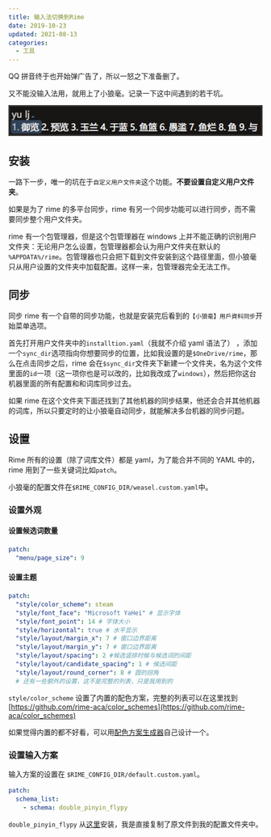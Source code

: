 ```yaml
---
title: 输入法切换到Rime
date: 2019-10-23
updated: 2021-08-13
categories:
  - 工具
---
```


QQ 拼音终于也开始弹广告了，所以一怒之下准备删了。

又不能没输入法用，就用上了小狼毫。记录一下这中间遇到的若干坑。

<!-- more -->

![最终设置的效果](../static/rime-preview.jpg)

## 安装

一路下一步，唯一的坑在于`自定义用户文件夹`这个功能。**不要设置自定义用户文件夹**。

如果是为了 rime 的多平台同步，rime 有另一个同步功能可以进行同步，而不需要同步整个用户文件夹。

rime 有一个包管理器，但是这个包管理器在 windows 上并不能正确的识别用户文件夹：无论用户怎么设置，包管理器都会认为用户文件夹在默认的 `%APPDATA%/rime`。包管理器也只会把下载到文件安装到这个路径里面，但小狼毫只从用户设置的文件夹中加载配置。这样一来，包管理器完全无法工作。

## 同步

同步 rime 有一个自带的同步功能，也就是安装完后看到的`【小狼毫】用戶資料同步`开始菜单选项。

首先打开用户文件夹中的`installtion.yaml`（我就不介绍 yaml 语法了）
，添加一个`sync_dir`选项指向你想要同步的位置，比如我设置的是`$OneDrive/rime`，那么在点击同步之后，rime 会在`$sync_dir`文件夹下新建一个文件夹，名为这个文件里面的`id`一项（这一项你也是可以改的，比如我改成了`windows`），然后把你这台机器里面的所有配置和和词库同步过去。

如果 rime 在这个文件夹下面还找到了其他机器的同步结果，他还会合并其他机器的词库，所以只要定时的让小狼毫自动同步，就能解决多台机器的同步问题。

## 设置

Rime 所有的设置（除了词库文件）都是 yaml，为了能合并不同的 YAML 中的，rime 用到了一些关键词比如`patch`。

小狼毫的配置文件在`$RIME_CONFIG_DIR/weasel.custom.yaml`中。

### 设置外观

#### 设置候选词数量

```yaml
patch:
  "menu/page_size": 9
```

#### 设置主题

```yaml
patch:
  "style/color_scheme": steam
  "style/font_face": "Microsoft YaHei" # 显示字体
  "style/font_point": 14 # 字体大小
  "style/horizontal": true # 水平显示
  "style/layout/margin_x": 7 # 窗口边界距离
  "style/layout/margin_y": 7 # 窗口边界距离
  "style/layout/spacing": 2 #候选竖排时候与候选词的间距
  "style/layout/candidate_spacing": 1 # 候选间距
  "style/layout/round_corner": 8 # 圆的拐角
  # 还有一些额外的设置，这不是完整的列表，只是我用到的
```

`style/color_scheme` 设置了内置的配色方案，完整的列表可以在这里找到 [https://github.com/rime-aca/color_schemes](https://github.com/rime-aca/color_schemes)

如果觉得内置的都不好看，可以用[配色方案生成器](https://bennyyip.github.io/Rime-See-Me/)自己设计一个。

### 设置输入方案

输入方案的设置在 `$RIME_CONFIG_DIR/default.custom.yaml`。

```yaml
patch:
  schema_list:
    - schema: double_pinyin_flypy
```

`double_pinyin_flypy` 从[这里](https://github.com/rime/rime-double-pinyin)安装，我是直接复制了原文件到我的配置文件夹中。
